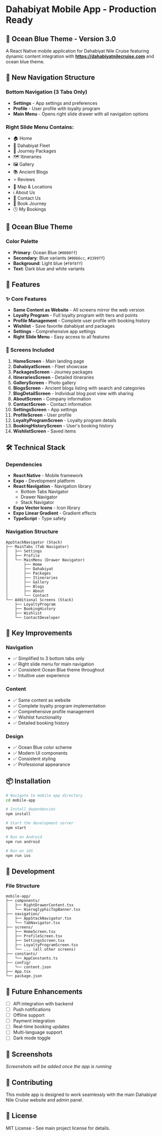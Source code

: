 # Dahabiyat Mobile App - Production Ready

## 🌊 Ocean Blue Theme - Version 3.0

A React Native mobile application for Dahabiyat Nile Cruise featuring dynamic content integration with **https://dahabiyatnilecruise.com** and ocean blue theme.

## 📱 New Navigation Structure

### Bottom Navigation (3 Tabs Only)
- **Settings** - App settings and preferences
- **Profile** - User profile with loyalty program
- **Main Menu** - Opens right slide drawer with all navigation options

### Right Slide Menu Contains:
- 🏠 Home
- 🚢 Dahabiyat Fleet
- 🎁 Journey Packages
- 🗺️ Itineraries
- 🖼️ Gallery
- 📚 Ancient Blogs
- ⭐ Reviews
- 📍 Map & Locations
- ℹ️ About Us
- 📧 Contact Us
- 📅 Book Journey
- 🕒 My Bookings

## 🎨 Ocean Blue Theme

### Color Palette
- **Primary**: Ocean Blue (`#0080ff`)
- **Secondary**: Blue variants (`#0066cc`, `#3399ff`)
- **Background**: Light blue (`#f0f8ff`)
- **Text**: Dark blue and white variants

## 🚀 Features

### ✨ Core Features
- **Same Content as Website** - All screens mirror the web version
- **Loyalty Program** - Full loyalty program with tiers and points
- **Profile Management** - Complete user profile with booking history
- **Wishlist** - Save favorite dahabiyat and packages
- **Settings** - Comprehensive app settings
- **Right Slide Menu** - Easy access to all features

### 📱 Screens Included
1. **HomeScreen** - Main landing page
2. **DahabiyatScreen** - Fleet showcase
3. **PackagesScreen** - Journey packages
4. **ItinerariesScreen** - Detailed itineraries
5. **GalleryScreen** - Photo gallery
6. **BlogsScreen** - Ancient blogs listing with search and categories
7. **BlogDetailScreen** - Individual blog post view with sharing
8. **AboutScreen** - Company information
9. **ContactScreen** - Contact information
10. **SettingsScreen** - App settings
11. **ProfileScreen** - User profile
12. **LoyaltyProgramScreen** - Loyalty program details
13. **BookingHistoryScreen** - User's booking history
14. **WishlistScreen** - Saved items

## 🛠️ Technical Stack

### Dependencies
- **React Native** - Mobile framework
- **Expo** - Development platform
- **React Navigation** - Navigation library
  - Bottom Tabs Navigator
  - Drawer Navigator
  - Stack Navigator
- **Expo Vector Icons** - Icon library
- **Expo Linear Gradient** - Gradient effects
- **TypeScript** - Type safety

### Navigation Structure
```
AppStackNavigator (Stack)
├── MainTabs (Tab Navigator)
│   ├── Settings
│   ├── Profile
│   └── MainMenu (Drawer Navigator)
│       ├── Home
│       ├── Dahabiyat
│       ├── Packages
│       ├── Itineraries
│       ├── Gallery
│       ├── Blogs
│       ├── About
│       └── Contact
└── Additional Screens (Stack)
    ├── LoyaltyProgram
    ├── BookingHistory
    ├── Wishlist
    └── ContactDeveloper
```

## 🎯 Key Improvements

### Navigation
- ✅ Simplified to 3 bottom tabs only
- ✅ Right slide menu for main navigation
- ✅ Consistent Ocean Blue theme throughout
- ✅ Intuitive user experience

### Content
- ✅ Same content as website
- ✅ Complete loyalty program implementation
- ✅ Comprehensive profile management
- ✅ Wishlist functionality
- ✅ Detailed booking history

### Design
- ✅ Ocean Blue color scheme
- ✅ Modern UI components
- ✅ Consistent styling
- ✅ Professional appearance

## 📦 Installation

```bash
# Navigate to mobile app directory
cd mobile-app

# Install dependencies
npm install

# Start the development server
npm start

# Run on Android
npm run android

# Run on iOS
npm run ios
```

## 🔧 Development

### File Structure
```
mobile-app/
├── components/
│   ├── RightDrawerContent.tsx
│   └── HieroglyphicTopBanner.tsx
├── navigation/
│   ├── AppStackNavigator.tsx
│   └── TabNavigator.tsx
├── screens/
│   ├── HomeScreen.tsx
│   ├── ProfileScreen.tsx
│   ├── SettingsScreen.tsx
│   ├── LoyaltyProgramScreen.tsx
│   └── ... (all other screens)
├── constants/
│   └── AppConstants.ts
├── config/
│   └── content.json
├── App.tsx
└── package.json
```

## 🌟 Future Enhancements

- [ ] API integration with backend
- [ ] Push notifications
- [ ] Offline support
- [ ] Payment integration
- [ ] Real-time booking updates
- [ ] Multi-language support
- [ ] Dark mode toggle

## 📱 Screenshots

*Screenshots will be added once the app is running*

## 🤝 Contributing

This mobile app is designed to work seamlessly with the main Dahabiyat Nile Cruise website and admin panel.

## 📄 License

MIT License - See main project license for details.
